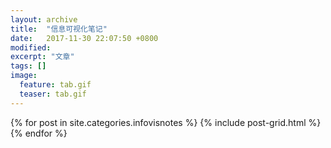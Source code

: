```yaml
---
layout: archive
title:  "信息可视化笔记"
date:   2017-11-30 22:07:50 +0800
modified:
excerpt: "文章"
tags: []
image:
  feature: tab.gif
  teaser: tab.gif
---
```


<div class="tiles">
{% for post in site.categories.infovisnotes %}
  {% include post-grid.html %}
{% endfor %}
</div><!-- /.tiles 把所有categories 有 infovis 的列出来-->
